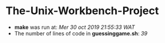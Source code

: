 # The-Unix-Workbench-Project
- **make** was run at: 
  *Mer 30 oct 2019 21:55:33 WAT*
- The number of lines of code in **guessinggame.sh**: 
  *39*
